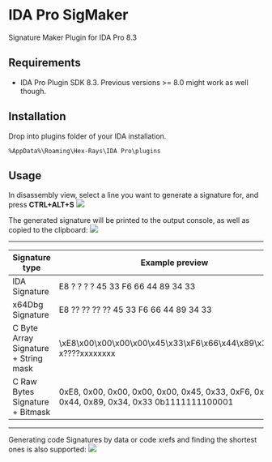 # IDA Pro SigMaker
Signature Maker Plugin for IDA Pro 8.3

## Requirements
- IDA Pro Plugin SDK 8.3. Previous versions >= 8.0 might work as well though.

## Installation
Drop into plugins folder of your IDA installation.

`%AppData%\Roaming\Hex-Rays\IDA Pro\plugins`

## Usage
In disassembly view, select a line you want to generate a signature for, and press 
**CTRL+ALT+S**
![](https://i.imgur.com/et8zumy.png)

The generated signature will be printed to the output console, as well as copied to the clipboard:
![](https://i.imgur.com/bYPiyvF.png)

___

| Signature type | Example preview |
| --- | ----------- |
| IDA Signature | E8 ? ? ? ? 45 33 F6 66 44 89 34 33 |
| x64Dbg Signature | E8 ?? ?? ?? ?? 45 33 F6 66 44 89 34 33 |
| C Byte Array Signature + String mask | \xE8\x00\x00\x00\x00\x45\x33\xF6\x66\x44\x89\x34\x33 x????xxxxxxxx |
| C Raw Bytes Signature + Bitmask | 0xE8, 0x00, 0x00, 0x00, 0x00, 0x45, 0x33, 0xF6, 0x66, 0x44, 0x89, 0x34, 0x33  0b1111111100001 |

___

Generating code Signatures by data or code xrefs and finding the shortest ones is also supported:
![](https://i.imgur.com/P0VRIFQ.png)
